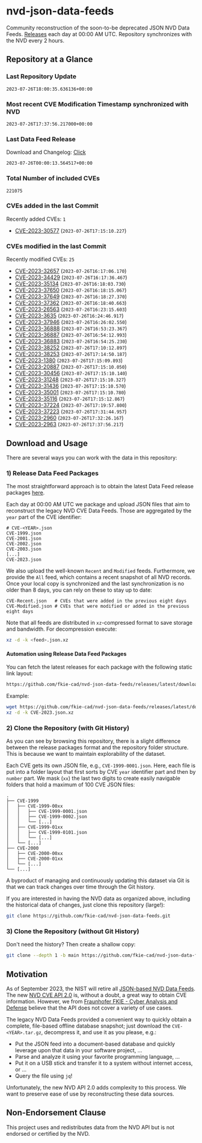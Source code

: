 # nvd-json-data-feeds

Community reconstruction of the soon-to-be deprecated JSON NVD Data Feeds. 
[Releases](https://github.com/fkie-cad/nvd-json-data-feeds/releases/latest) each day at 00:00 AM UTC.
Repository synchronizes with the NVD every 2 hours.

## Repository at a Glance

### Last Repository Update

```plain
2023-07-26T18:00:35.636136+00:00
```

### Most recent CVE Modification Timestamp synchronized with NVD

```plain
2023-07-26T17:37:56.217000+00:00
```

### Last Data Feed Release

Download and Changelog: [Click](https://github.com/fkie-cad/nvd-json-data-feeds/releases/latest)

```plain
2023-07-26T00:00:13.564517+00:00
```

### Total Number of included CVEs

```plain
221075
```

### CVEs added in the last Commit

Recently added CVEs: `1`

* [CVE-2023-30577](CVE-2023/CVE-2023-305xx/CVE-2023-30577.json) (`2023-07-26T17:15:10.227`)


### CVEs modified in the last Commit

Recently modified CVEs: `25`

* [CVE-2023-32657](CVE-2023/CVE-2023-326xx/CVE-2023-32657.json) (`2023-07-26T16:17:06.170`)
* [CVE-2023-34429](CVE-2023/CVE-2023-344xx/CVE-2023-34429.json) (`2023-07-26T16:17:36.467`)
* [CVE-2023-35134](CVE-2023/CVE-2023-351xx/CVE-2023-35134.json) (`2023-07-26T16:18:03.730`)
* [CVE-2023-37650](CVE-2023/CVE-2023-376xx/CVE-2023-37650.json) (`2023-07-26T16:18:15.067`)
* [CVE-2023-37649](CVE-2023/CVE-2023-376xx/CVE-2023-37649.json) (`2023-07-26T16:18:27.370`)
* [CVE-2023-37362](CVE-2023/CVE-2023-373xx/CVE-2023-37362.json) (`2023-07-26T16:18:40.663`)
* [CVE-2023-26563](CVE-2023/CVE-2023-265xx/CVE-2023-26563.json) (`2023-07-26T16:23:15.603`)
* [CVE-2023-3635](CVE-2023/CVE-2023-36xx/CVE-2023-3635.json) (`2023-07-26T16:24:46.917`)
* [CVE-2023-37946](CVE-2023/CVE-2023-379xx/CVE-2023-37946.json) (`2023-07-26T16:26:02.550`)
* [CVE-2023-36888](CVE-2023/CVE-2023-368xx/CVE-2023-36888.json) (`2023-07-26T16:53:23.367`)
* [CVE-2023-36887](CVE-2023/CVE-2023-368xx/CVE-2023-36887.json) (`2023-07-26T16:54:12.993`)
* [CVE-2023-36883](CVE-2023/CVE-2023-368xx/CVE-2023-36883.json) (`2023-07-26T16:54:25.230`)
* [CVE-2023-38252](CVE-2023/CVE-2023-382xx/CVE-2023-38252.json) (`2023-07-26T17:10:12.897`)
* [CVE-2023-38253](CVE-2023/CVE-2023-382xx/CVE-2023-38253.json) (`2023-07-26T17:14:50.187`)
* [CVE-2023-1380](CVE-2023/CVE-2023-13xx/CVE-2023-1380.json) (`2023-07-26T17:15:09.893`)
* [CVE-2023-20887](CVE-2023/CVE-2023-208xx/CVE-2023-20887.json) (`2023-07-26T17:15:10.050`)
* [CVE-2023-30456](CVE-2023/CVE-2023-304xx/CVE-2023-30456.json) (`2023-07-26T17:15:10.140`)
* [CVE-2023-31248](CVE-2023/CVE-2023-312xx/CVE-2023-31248.json) (`2023-07-26T17:15:10.327`)
* [CVE-2023-31436](CVE-2023/CVE-2023-314xx/CVE-2023-31436.json) (`2023-07-26T17:15:10.570`)
* [CVE-2023-35001](CVE-2023/CVE-2023-350xx/CVE-2023-35001.json) (`2023-07-26T17:15:10.780`)
* [CVE-2023-35116](CVE-2023/CVE-2023-351xx/CVE-2023-35116.json) (`2023-07-26T17:15:12.867`)
* [CVE-2023-37224](CVE-2023/CVE-2023-372xx/CVE-2023-37224.json) (`2023-07-26T17:19:57.800`)
* [CVE-2023-37223](CVE-2023/CVE-2023-372xx/CVE-2023-37223.json) (`2023-07-26T17:31:44.957`)
* [CVE-2023-2960](CVE-2023/CVE-2023-29xx/CVE-2023-2960.json) (`2023-07-26T17:32:26.167`)
* [CVE-2023-2963](CVE-2023/CVE-2023-29xx/CVE-2023-2963.json) (`2023-07-26T17:37:56.217`)


## Download and Usage

There are several ways you can work with the data in this repository:

### 1) Release Data Feed Packages

The most straightforward approach is to obtain the latest Data Feed release packages [here](https://github.com/fkie-cad/nvd-json-data-feeds/releases/latest).

Each day at 00:00 AM UTC we package and upload JSON files that aim to reconstruct the legacy NVD CVE Data Feeds.
Those are aggregated by the `year` part of the CVE identifier:

```
# CVE-<YEAR>.json
CVE-1999.json
CVE-2001.json
CVE-2002.json
CVE-2003.json
[...]
CVE-2023.json
```

We also upload the well-known `Recent` and `Modified` feeds.
Furthermore, we provide the `All` feed, which contains a recent snapshot of all NVD records.
Once your local copy is synchronized and the last synchronization is no older than 8 days, you can rely on these to stay up to date:

```plain
CVE-Recent.json   # CVEs that were added in the previous eight days
CVE-Modified.json # CVEs that were modified or added in the previous eight days
```

Note that all feeds are distributed in `xz`-compressed format to save storage and bandwidth.
For decompression execute:

```sh
xz -d -k <feed>.json.xz
```


#### Automation using Release Data Feed Packages

You can fetch the latest releases for each package with the following static link layout:

```sh
https://github.com/fkie-cad/nvd-json-data-feeds/releases/latest/download/CVE-<YEAR>.json.xz
```

Example:

```sh
wget https://github.com/fkie-cad/nvd-json-data-feeds/releases/latest/download/CVE-2023.json.xz
xz -d -k CVE-2023.json.xz
```

### 2) Clone the Repository (with Git History)

As you can see by browsing this repository, there is a slight difference between the release packages format and the repository folder structure.
This is because we want to maintain explorability of the dataset.

Each CVE gets its own JSON file, e.g., `CVE-1999-0001.json`.
Here, each file is put into a folder layout that first sorts by CVE `year` identifier part and then by `number` part.
We mask (`xx`) the last two digits to create easily navigable folders that hold a maximum of 100 CVE JSON files:

```plain
.
├── CVE-1999
│   ├── CVE-1999-00xx
│   │   ├── CVE-1999-0001.json
│   │   ├── CVE-1999-0002.json
│   │   └── [...]
│   ├── CVE-1999-01xx
│   │   ├── CVE-1999-0101.json
│   │   └── [...]
│   └── [...]
├── CVE-2000
│   ├── CVE-2000-00xx
│   ├── CVE-2000-01xx
│   └── [...]
└── [...]
```

A byproduct of managing and continuously updating this dataset via Git is that we can track changes over time through the Git history.

If you are interested in having the NVD data as organized above, including the historical data of changes, just clone this repository (large!):

```sh
git clone https://github.com/fkie-cad/nvd-json-data-feeds.git
```

### 3) Clone the Repository (without Git History)

Don't need the history? Then create a shallow copy:

```sh
git clone --depth 1 -b main https://github.com/fkie-cad/nvd-json-data-feeds.git
```

## Motivation

As of September 2023, the NIST will retire all [JSON-based NVD Data Feeds](https://nvd.nist.gov/vuln/data-feeds#divRetirementBanner-1).
The new [NVD CVE API 2.0](https://nvd.nist.gov/developers/vulnerabilities) is, without a doubt, a great way to obtain CVE information.
However, we from [Fraunhofer FKIE - Cyber Analysis and Defense](https://www.fkie.fraunhofer.de/en/departments/cad.html) believe that the API does not cover a variety of use cases.

The legacy NVD Data Feeds provided a convenient way to quickly obtain a complete, file-based offline database snapshot; just download the `CVE-<YEAR>.tar.gz`, decompress it, and use it as you please, e.g.:

* Put the JSON feed into a document-based database and quickly leverage upon that data in your software project, ...
* Parse and analyze it using your favorite programming language, ...
* Put it on a USB stick and transfer it to a system without internet access, or ...
* Query the file using `jq`!

Unfortunately, the new NVD API 2.0 adds complexity to this process.
We want to preserve ease of use by reconstructing these data sources.

## Non-Endorsement Clause

This project uses and redistributes data from the NVD API but is not endorsed or certified by the NVD.